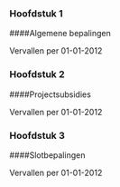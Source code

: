 <meta http-equiv='Content-Type' content='text/html; charset=utf-8' />

### Hoofdstuk  1  

####Algemene bepalingen

Vervallen per 01-01-2012 

### Hoofdstuk  2  

####Projectsubsidies

Vervallen per 01-01-2012 

### Hoofdstuk  3  

####Slotbepalingen

Vervallen per 01-01-2012 

